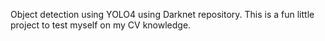 Object detection using YOLO4 using Darknet repository.
This is a fun little project to test myself on my CV knowledge.
